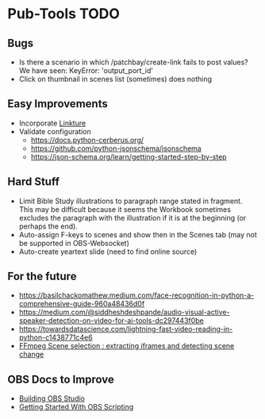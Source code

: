 # Pub-Tools TODO

## Bugs

* Is there a scenario in which /patchbay/create-link fails to post values? We have seen:
    KeyError: 'output_port_id'
* Click on thumbnail in scenes list (sometimes) does nothing

## Easy Improvements

* Incorporate [Linkture](https://github.com/erykjj/linkture)
* Validate configuration
  * https://docs.python-cerberus.org/
  * https://github.com/python-jsonschema/jsonschema
  * https://json-schema.org/learn/getting-started-step-by-step

## Hard Stuff

* Limit Bible Study illustrations to paragraph range stated in fragment. This may
be difficult because it seems the Workbook sometimes excludes the paragraph
with the illustration if it is at the beginning (or perhaps the end).
* Auto-assign F-keys to scenes and show then in the Scenes tab (may not be supported in OBS-Websocket)
* Auto-create yeartext slide (need to find online source)

## For the future

* https://basilchackomathew.medium.com/face-recognition-in-python-a-comprehensive-guide-960a48436d0f
* https://medium.com/@siddheshdeshpande/audio-visual-active-speaker-detection-on-video-for-ai-tools-dc297443f0be
* https://towardsdatascience.com/lightning-fast-video-reading-in-python-c1438771c4e6
* [FFmpeg Scene selection : extracting iframes and detecting scene change](https://www.bogotobogo.com/FFMpeg/ffmpeg_thumbnails_select_scene_iframe.php)

## OBS Docs to Improve

* [Building OBS Studio](https://github.com/obsproject/obs-studio/wiki/Building-OBS-Studio)
* [Getting Started With OBS Scripting](https://github.com/obsproject/obs-studio/wiki/Getting-Started-With-OBS-Scripting)

